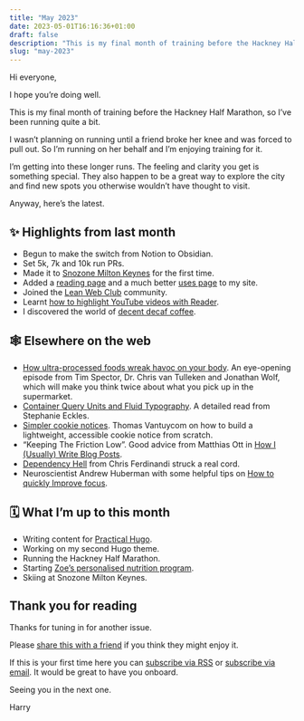 ```yaml
---
title: "May 2023"
date: 2023-05-01T16:16:36+01:00
draft: false
description: "This is my final month of training before the Hackney Half Marathon, so I’ve been running quite a bit."
slug: "may-2023"
---
```


Hi everyone,

I hope you’re doing well.
 
This is my final month of training before the Hackney Half Marathon, so I’ve been running quite a bit. 

I wasn’t planning on running until a friend broke her knee and was forced to pull out. So I’m running on her behalf and I’m enjoying training for it. 

I’m getting into these longer runs. The feeling and clarity you get is something special. They also happen to be a great way to explore the city and find new spots you otherwise wouldn’t have thought to visit.

Anyway, here’s the latest.

## ✨ Highlights from last month

- Begun to make the switch from Notion to Obsidian.
- Set 5k, 7k and 10k run PRs.
- Made it to [Snozone Milton Keynes](https://snozoneuk.com/milton-keynes/?locationId=1) for the first time.
- Added a [reading page](https://harrycresswell.com/reading/) and a much better [uses page](https://harrycresswell.com/uses/) to my site.
- Joined the [Lean Web Club](https://leanwebclub.com/) community.
- Learnt [how to highlight YouTube videos with Reader](https://youtu.be/qjWq4ck2-0o?t=630).
- I discovered the world of [decent decaf coffee](https://colemancoffee.com/).

## 🕸 Elsewhere on the web

- [How ultra-processed foods wreak havoc on your body](https://podcasts.apple.com/gb/podcast/how-ultra-processed-foods-wreak-havoc-on-your-body/id1611216298?i=1000610853325). An eye-opening episode from Tim Spector, Dr. Chris van Tulleken and Jonathan Wolf, which will make you think twice about what you pick up in the supermarket.
- [Container Query Units and Fluid Typography](https://moderncss.dev/container-query-units-and-fluid-typography/). A detailed read from Stephanie Eckles.
- [Simpler cookie notices](https://www.thomasvantuycom.com/writing/simpler-cookie-notices/). Thomas Vantuycom on how to build a lightweight, accessible cookie notice from scratch.
- “Keeping The Friction Low”. Good advice from Matthias Ott in [How I (Usually) Write Blog Posts](https://matthiasott.com/notes/how-i-write-blog-posts).
- [Dependency Hell](https://gomakethings.com/dependency-hell/) from Chris Ferdinandi struck a real cord.
- Neuroscientist Andrew Huberman with some helpful tips on [How to quickly Improve focus](https://www.youtube.com/watch?v=_Y-7liNT1Ok&t=1s).

## 🗓 What I’m up to this month

- Writing content for [Practical Hugo](https://practicalhugo.com/).
- Working on my second Hugo theme.
- Running the Hackney Half Marathon.
- Starting [Zoe’s personalised nutrition program](https://joinzoe.com/).
- Skiing at Snozone Milton Keynes.

## Thank you for reading

Thanks for tuning in for another issue.

Please [share this with a friend](https://harrycresswell.com/newsletter/may-2023) if you think they might enjoy it.

If this is your first time here you can [subscribe via RSS](https://harrycresswell.com/feeds/) or [subscribe via email](https://harrycresswell.us14.list-manage.com/subscribe/post?u=4e8fba8d0ab4a857159c0104e&id=d6ad2b65ca). It would be great to have you onboard.

Seeing you in the next one.

Harry
